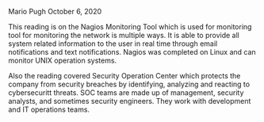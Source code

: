 Mario Pugh    October 6, 2020

This reading is on the Nagios Monitoring Tool which is used for monitoring tool for monitoring the network is multiple ways. It is able to provide all system related information to the user in real time through email notifications and text notifications. Nagios was completed on Linux and can monitor UNIX operation systems. 

Also the reading covered Security Operation Center which protects the company from security breaches by identifying, analyzing and reacting to cybersecuritt threats. SOC teams are made up of management, security analysts, and sometimes security engineers. They work with development and IT operations teams. 
